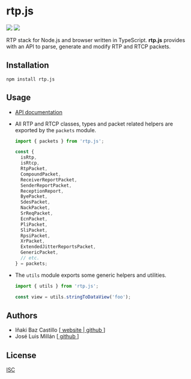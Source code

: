 # rtp.js

[![][npm-shield-rtp.js]][npm-rtp.js]
[![][github-actions-shield-rtp.js]][github-actions-rtp.js]

RTP stack for Node.js and browser written in TypeScript. **rtp.js** provides with an API to parse, generate and modify RTP and RTCP packets.


## Installation

```text
npm install rtp.js
```


## Usage

* [API documentation](https://versatica.github.io/rtp.js)

* All RTP and RTCP classes, types and packet related helpers are exported by the `packets` module.
  ```ts
  import { packets } from 'rtp.js';
  
  const {
    isRtp,
    isRtcp,
    RtpPacket,
    CompoundPacket,
    ReceiverReportPacket,
    SenderReportPacket,
    ReceptionReport,
    ByePacket,
    SdesPacket,
    NackPacket,
    SrReqPacket,
    EcnPacket,
    PliPacket,
    SliPacket,
    RpsiPacket,
    XrPacket,
    ExtendedJitterReportsPacket,
    GenericPacket,
    // etc.
  } = packets;
  ```

* The `utils` module exports some generic helpers and utilities.
  ```ts
  import { utils } from 'rtp.js';
  
  const view = utils.stringToDataView('foo');
  ```


## Authors

* Iñaki Baz Castillo [[ website ](https://inakibaz.me)|[ github ](https://github.com/ibc)]
* José Luis Millán [[ github ](https://github.com/jmillan)]


## License

[ISC](./LICENSE)



[npm-shield-rtp.js]: https://img.shields.io/npm/v/rtp.js.svg
[npm-rtp.js]: https://npmjs.org/package/rtp.js
[github-actions-shield-rtp.js]: https://github.com/versatica/rtp.js/actions/workflows/rtp.js.yaml/badge.svg
[github-actions-rtp.js]: https://github.com/versatica/rtp.js/actions/workflows/rtp.js.yaml
